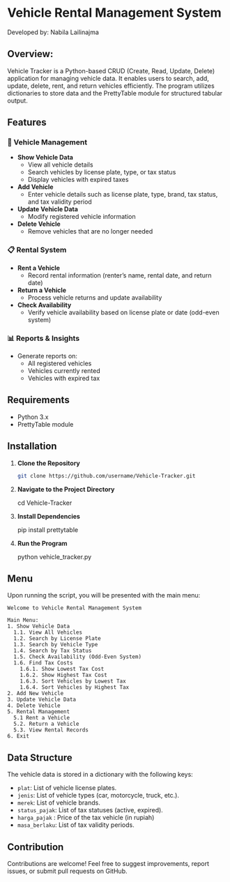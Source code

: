 # Vehicle Rental Management System
Developed by: Nabila Lailinajma 

## Overview:
Vehicle Tracker is a Python-based CRUD (Create, Read, Update, Delete) application for managing vehicle data. It enables users to search, add, update, delete, rent, and return vehicles efficiently. The program utilizes dictionaries to store data and the PrettyTable module for structured tabular output.

## Features
### 🚗 Vehicle Management
- **Show Vehicle Data**
  - View all vehicle details
  - Search vehicles by license plate, type, or tax status
  - Display vehicles with expired taxes
- **Add Vehicle**
  - Enter vehicle details such as license plate, type, brand, tax status, and tax validity period
- **Update Vehicle Data**
  - Modify registered vehicle information
- **Delete Vehicle**
  - Remove vehicles that are no longer needed

### 📋 Rental System
- **Rent a Vehicle**
  - Record rental information (renter’s name, rental date, and return date)
- **Return a Vehicle**
  - Process vehicle returns and update availability
- **Check Availability**
  - Verify vehicle availability based on license plate or date (odd-even system)

### 📊 Reports & Insights
- Generate reports on:
  - All registered vehicles
  - Vehicles currently rented
  - Vehicles with expired tax

## Requirements
- Python 3.x
- PrettyTable module

## Installation
1. **Clone the Repository**
   ```bash
   git clone https://github.com/username/Vehicle-Tracker.git
2. **Navigate to the Project Directory**
   
   cd Vehicle-Tracker
4. **Install Dependencies**
   
   pip install prettytable
6. **Run the Program**
   
   python vehicle_tracker.py

## Menu
Upon running the script, you will be presented with the main menu:
```
Welcome to Vehicle Rental Management System

Main Menu:
1. Show Vehicle Data
  1.1. View All Vehicles
  1.2. Search by License Plate
  1.3. Search by Vehicle Type
  1.4. Search by Tax Status
  1.5. Check Availability (Odd-Even System)
  1.6. Find Tax Costs
    1.6.1. Show Lowest Tax Cost
    1.6.2. Show Highest Tax Cost
    1.6.3. Sort Vehicles by Lowest Tax
    1.6.4. Sort Vehicles by Highest Tax
2. Add New Vehicle
3. Update Vehicle Data
4. Delete Vehicle
5. Rental Management
  5.1 Rent a Vehicle
  5.2. Return a Vehicle
  5.3. View Rental Records
6. Exit
```

## Data Structure
The vehicle data is stored in a dictionary with the following keys:
- `plat`: List of vehicle license plates.
- `jenis`: List of vehicle types (car, motorcycle, truck, etc.).
- `merek`: List of vehicle brands.
- `status_pajak`: List of tax statuses (active, expired).
- `harga_pajak` : Price of the tax vehicle (in rupiah)
- `masa_berlaku`: List of tax validity periods.

## Contribution
Contributions are welcome! Feel free to suggest improvements, report issues, or submit pull requests on GitHub.
